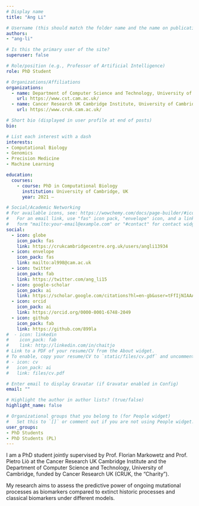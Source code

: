 ```yaml
---
# Display name
title: "Ang Li"

# Username (this should match the folder name and the name on publications)
authors:
- "ang-li"

# Is this the primary user of the site?
superuser: false

# Role/position (e.g., Professor of Artificial Intelligence)
role: PhD Student

# Organizations/Affiliations
organizations:
  - name: Department of Computer Science and Technology, University of Cambridge
    url: https://www.cst.cam.ac.uk/
  - name: Cancer Research UK Cambridge Institute, University of Cambridge
    url: https://www.cruk.cam.ac.uk/

# Short bio (displayed in user profile at end of posts)
bio: 

# List each interest with a dash
interests:
- Computational Biology
- Genomics
- Precision Medicine
- Machine Learning

education:
  courses:
    - course: PhD in Computational Biology
      institution: University of Cambridge, UK
      year: 2021 – 

# Social/Academic Networking
# For available icons, see: https://wowchemy.com/docs/page-builder/#icons
#   For an email link, use "fas" icon pack, "envelope" icon, and a link in the
#   form "mailto:your-email@example.com" or "#contact" for contact widget.
social:
  - icon: globe
    icon_pack: fas
    link: https://crukcambridgecentre.org.uk/users/angli13934
  - icon: envelope
    icon_pack: fas
    link: mailto:al998@cam.ac.uk
  - icon: twitter
    icon_pack: fab
    link: https://twitter.com/ang_li15
  - icon: google-scholar
    icon_pack: ai
    link: https://scholar.google.com/citations?hl=en-gb&user=tFfIjNIAAAAJ
  - icon: orcid
    icon_pack: ai
    link: https://orcid.org/0000-0001-6748-2049
  - icon: github
    icon_pack: fab
    link: https://github.com/899la
#  - icon: linkedin
#    icon_pack: fab
#    link: http://linkedin.com/in/chaitjo
# Link to a PDF of your resume/CV from the About widget.
# To enable, copy your resume/CV to `static/files/cv.pdf` and uncomment the lines below.
# - icon: cv
#   icon_pack: ai
#   link: files/cv.pdf

# Enter email to display Gravatar (if Gravatar enabled in Config)
email: ""

# Highlight the author in author lists? (true/false)
highlight_name: false

# Organizational groups that you belong to (for People widget)
#   Set this to `[]` or comment out if you are not using People widget.
user_groups:
- PhD Students
- PhD Students (PL)
---
```


I am a PhD student jointly supervised by Prof. Florian Markowetz and Prof. Pietro Liò at the Cancer Research UK Cambridge Institute and the Department of Computer Science and Technology, University of Cambridge, funded by Cancer Research UK (CRUK, the “Charity”). 

My research aims to assess the predictive power of ongoing mutational processes as biomarkers compared to extinct historic processes and classical biomarkers under different models.
